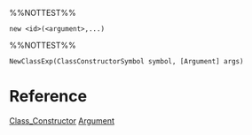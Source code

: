 %%NOTTEST%%
```
new <id>(<argument>,...)
```

%%NOTTEST%%
```
NewClassExp(ClassConstructorSymbol symbol, [Argument] args)
```

# Reference
[Class_Constructor](Class_Constructor.md)
[Argument](Argument.md)